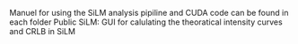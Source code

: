 Manuel for using the SiLM analysis pipiline and CUDA code can be found in each folder
Public SiLM: GUI for calulating the theoratical intensity curves and CRLB in SiLM
